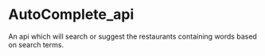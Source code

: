 # AutoComplete_api
An api which will search or suggest the restaurants containing words based on search terms.
